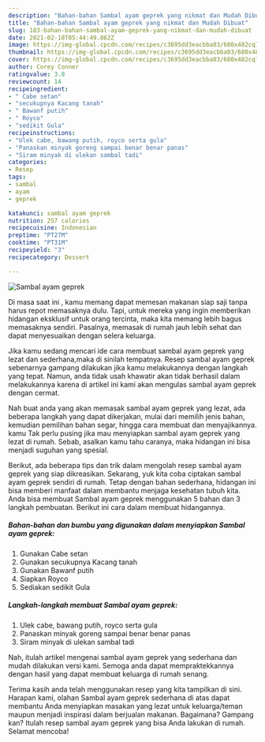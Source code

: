 ```yaml
---
description: "Bahan-bahan Sambal ayam geprek yang nikmat dan Mudah Dibuat"
title: "Bahan-bahan Sambal ayam geprek yang nikmat dan Mudah Dibuat"
slug: 183-bahan-bahan-sambal-ayam-geprek-yang-nikmat-dan-mudah-dibuat
date: 2021-02-18T05:44:49.862Z
image: https://img-global.cpcdn.com/recipes/c3695dd3eacbba03/680x482cq70/sambal-ayam-geprek-foto-resep-utama.jpg
thumbnail: https://img-global.cpcdn.com/recipes/c3695dd3eacbba03/680x482cq70/sambal-ayam-geprek-foto-resep-utama.jpg
cover: https://img-global.cpcdn.com/recipes/c3695dd3eacbba03/680x482cq70/sambal-ayam-geprek-foto-resep-utama.jpg
author: Corey Conner
ratingvalue: 3.8
reviewcount: 14
recipeingredient:
- " Cabe setan"
- "secukupnya Kacang tanah"
- " Bawanf putih"
- " Royco"
- "sedikit Gula"
recipeinstructions:
- "Ulek cabe, bawang putih, royco serta gula"
- "Panaskan minyak goreng sampai benar benar panas"
- "Siram minyak di ulekan sambal tadi"
categories:
- Resep
tags:
- sambal
- ayam
- geprek

katakunci: sambal ayam geprek 
nutrition: 257 calories
recipecuisine: Indonesian
preptime: "PT27M"
cooktime: "PT31M"
recipeyield: "3"
recipecategory: Dessert

---
```



![Sambal ayam geprek](https://img-global.cpcdn.com/recipes/c3695dd3eacbba03/680x482cq70/sambal-ayam-geprek-foto-resep-utama.jpg)

Di masa  saat ini , kamu memang dapat memesan makanan siap saji tanpa harus repot memasaknya dulu. Tapi, untuk mereka yang ingin memberikan hidangan eksklusif untuk orang tercinta, maka kita memang lebih bagus memasaknya sendiri. Pasalnya, memasak di rumah jauh lebih sehat dan dapat menyesuaikan dengan selera keluarga.

Jika kamu sedang mencari ide cara membuat sambal ayam geprek yang lezat dan sederhana,maka di sinilah tempatnya. Resep sambal ayam geprek  sebenarnya gampang dilakukan jika kamu melakukannya dengan langkah yang tepat. Namun, anda tidak usah khawatir akan tidak berhasil dalam melakukannya 
karena di artikel ini kami akan mengulas sambal ayam geprek dengan cermat.  



Nah buat anda yang akan memasak sambal ayam geprek yang lezat, ada beberapa langkah yang dapat dikerjakan, mulai dari memilih jenis bahan, kemudian pemilihan bahan segar, hingga cara membuat dan menyajikannya. kamu Tak perlu pusing jika mau menyiapkan sambal ayam geprek yang lezat di rumah. Sebab, asalkan kamu  tahu caranya, maka hidangan ini bisa menjadi suguhan yang spesial.

Berikut, ada beberapa tips dan trik dalam mengolah resep sambal ayam geprek yang siap dikreasikan. Sekarang, yuk kita coba ciptakan sambal ayam geprek sendiri di rumah. Tetap dengan bahan sederhana, hidangan ini bisa memberi manfaat dalam membantu menjaga kesehatan tubuh kita. Anda bisa membuat Sambal ayam geprek menggunakan 5 bahan dan 3 langkah pembuatan. Berikut ini cara dalam membuat hidangannya.

<!--inarticleads1-->

##### Bahan-bahan dan bumbu yang digunakan dalam menyiapkan Sambal ayam geprek:

1. Gunakan  Cabe setan
1. Gunakan secukupnya Kacang tanah
1. Gunakan  Bawanf putih
1. Siapkan  Royco
1. Sediakan sedikit Gula




<!--inarticleads2-->

##### Langkah-langkah membuat Sambal ayam geprek:

1. Ulek cabe, bawang putih, royco serta gula
1. Panaskan minyak goreng sampai benar benar panas
1. Siram minyak di ulekan sambal tadi




Nah, itulah artikel mengenai  sambal ayam geprek  yang sederhana dan mudah dilakukan versi kami. Semoga anda dapat mempraktekkannya dengan hasil yang dapat membuat keluarga di rumah senang. 

Terima kasih anda telah menggunakan resep yang kita tampilkan di sini. Harapan kami, olahan  Sambal ayam geprek sederhana di atas dapat membantu Anda menyiapkan masakan yang lezat untuk keluarga/teman maupun menjadi inspirasi dalam berjualan makanan. Bagaimana? Gampang kan? Itulah resep sambal ayam geprek yang bisa Anda lakukan di rumah. Selamat mencoba!

